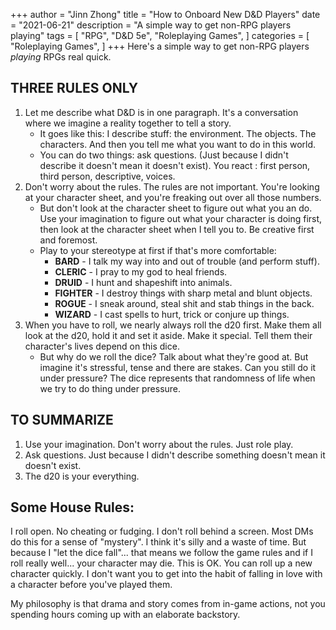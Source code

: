 +++
author = "Jinn Zhong"
title = "How to Onboard New D&D Players"
date = "2021-06-21"
description = "A simple way to get non-RPG players playing"
tags = [
    "RPG",
    "D&D 5e",
    "Roleplaying Games",
]
categories = [
    "Roleplaying Games",
]
+++
Here's a simple way to get non-RPG players _playing_ RPGs real quick.

## THREE RULES ONLY

1. Let me describe what D&D is in one paragraph. It's a conversation where we imagine a reality together to tell a story.
   - It goes like this:  I describe stuff: the environment. The objects. The characters. And then you tell me what you want to do in this world.
   - You can do two things: ask questions.  (Just because I didn't describe it doesn't mean it doesn't exist). You react : first person, third person, descriptive, voices.
2. Don't worry about the rules. The rules are not important. You're looking at your character sheet, and you're freaking out over all those numbers.
   - But don't look at the character sheet to figure out what you an do. Use your imagination to figure out what your character is doing first, then look at the character sheet when I tell you to. Be creative first and foremost.
   - Play to your stereotype at first if that's more comfortable:
      - **BARD** - I talk my way into and out of trouble (and perform stuff).
      - **CLERIC** - I pray to my god to heal friends.
      - **DRUID** - I hunt and shapeshift into animals.
      - **FIGHTER** - I destroy things with sharp metal and blunt objects.
      - **ROGUE** - I sneak around, steal shit and stab things in the back.
      - **WIZARD** - I cast spells to hurt, trick or conjure up things.
3. When you have to roll, we nearly always roll the d20 first. Make them all look at the d20, hold it and set it aside. Make it special. Tell them their character's lives depend on this dice.
   - But why do we roll the dice? Talk about what they're good at. But imagine it's stressful, tense and there are stakes. Can you still do it under pressure? The dice represents that randomness of life when we try to do thing under pressure.

## TO SUMMARIZE

1. Use your imagination. Don't worry about the rules. Just role play.
2. Ask questions. Just because I didn't describe something doesn't mean it doesn't exist.
3. The d20 is your everything. 

## Some House Rules:

I roll open. No cheating or fudging. I don't roll behind a screen. Most DMs do this for a sense of "mystery". I think it's silly and a waste of time. But because I "let the dice fall"... that means we follow the game rules and if I roll really well... your character may die. This is OK. You can roll up a new character quickly. I don't want you to get into the habit of falling in love with a character before you've played them.

My philosophy is that drama and story comes from in-game actions, not you spending hours coming up with an elaborate backstory.


